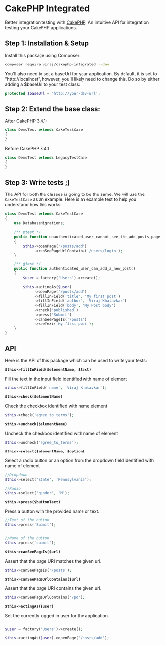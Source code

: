 # CakePHP Integrated
Better integration testing with [CakePHP](https://cakephp.org). An intuitive API for integration testing your CakePHP applications.

## Step 1: Installation & Setup
Install this package using Composer:

```bash
composer require viraj/cakephp-integrated --dev
```

You'll also need to set a baseUrl for your application. By default, it is set to "http://localhost", however, you'll likely need to change this. Do so by either adding a $baseUrl to your test class:

```php
protected $baseUrl = 'http://your-dev-url';
```

## Step 2: Extend the base class:

After CakePHP 3.4.1:

```php
class DemoTest extends CakeTestCase
{
}
```

Before CakePHP 3.4.1

```php
class DemoTest extends LegacyTestCase
{
}
```

## Step 3: Write tests ;)

The API for both the classes is going to be the same. We will use the `CakeTestCase` as an example. Here is an example test to help you understand how this works:

```php
class DemoTest extends CakeTestCase
{
    use DatabaseMigrations;

    /** @test */
    public function unauthenticated_user_cannot_see_the_add_posts_page()
    {
        $this->openPage('/posts/add')
             ->canSeePageUrlContains('/users/login');
    }

    /** @test */
    public function authenticated_user_can_add_a_new_post()
    {
        $user = factory('Users')->create();

        $this->actingAs($user)
             ->openPage('/posts/add')
             ->fillInField('title', 'My first post')
             ->fillInField('author', 'Viraj Khatavkar')
             ->fillInField('body', 'My Post body')
             ->check('published')
             ->press('Submit')
             ->canSeePageIs('/posts')
             ->seeText('My first post');
    }
}
``` 

## API
Here is the API of this package which can be used to write your tests:

**`$this->fillInField($elementName, $text)`**

Fill the text in the input field identified with name of element

```php
$this->fillInField('name', 'Viraj Khatavkar');
```

**`$this->check($elementName)`**

Check the checkbox identified with name element

```php
$this->check('agree_to_terms');
```

**`$this->uncheck($elementName)`**

Uncheck the checkbox identified with name of element

```php
$this->uncheck('agree_to_terms');
```

**`$this->select($elementName, $option)`**

Select a radio button or an option from the dropdown field identified with name of element

```php
//Dropdown
$this->select('state', 'Pennsylvania');

//Radio
$this->select('gender', 'M');
```

**`$this->press($buttonText)`**

Press a button with the provided name or text.

```php
//Text of the button
$this->press('Submit');


//Name of the button
$this->press('submit');
```

**`$this->canSeePageIs($url)`**

Assert that the page URI matches the given url.

```php
$this->canSeePageIs('/posts');
```

**`$this->canSeePageUrlContains($url)`**

Assert that the page URI contains the given url.

```php
$this->canSeePageUrlContains('/po');
```

**`$this->actingAs($user)`**

Set the currently logged in user for the application.

```php

$user = factory('Users')->create();

$this->actingAs($user)->openPage('/posts/add');
```
